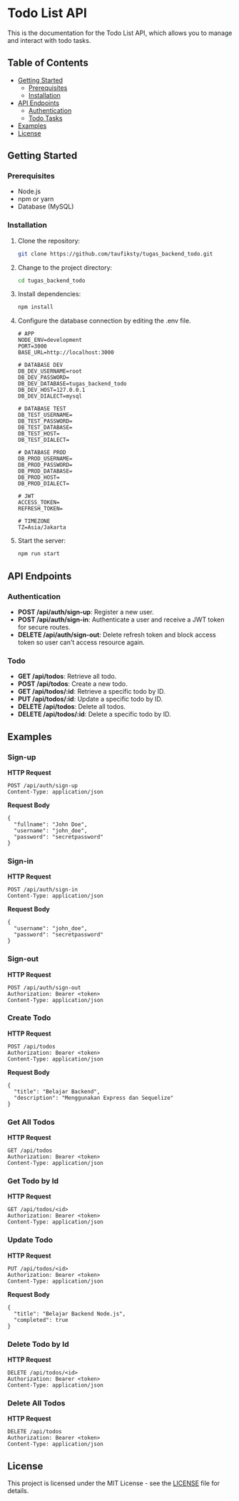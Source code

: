 # Todo List API

This is the documentation for the Todo List API, which allows you to manage and interact with todo tasks.

## Table of Contents

- [Getting Started](#getting-started)
  - [Prerequisites](#prerequisites)
  - [Installation](#installation)
- [API Endpoints](#api-endpoints)
  - [Authentication](#authentication)
  - [Todo Tasks](#todo-tasks)
- [Examples](#examples)
- [License](#license)

## Getting Started

### Prerequisites

- Node.js
- npm or yarn
- Database (MySQL)

### Installation

1.  Clone the repository:

    ```bash
    git clone https://github.com/taufiksty/tugas_backend_todo.git
    ```

2.  Change to the project directory:

    ```bash
    cd tugas_backend_todo
    ```

3.  Install dependencies:

    ```bash
    npm install
    ```

4.  Configure the database connection by editing the .env file.

        # APP
        NODE_ENV=development
        PORT=3000
        BASE_URL=http://localhost:3000

        # DATABASE DEV
        DB_DEV_USERNAME=root
        DB_DEV_PASSWORD=
        DB_DEV_DATABASE=tugas_backend_todo
        DB_DEV_HOST=127.0.0.1
        DB_DEV_DIALECT=mysql

        # DATABASE TEST
        DB_TEST_USERNAME=
        DB_TEST_PASSWORD=
        DB_TEST_DATABASE=
        DB_TEST_HOST=
        DB_TEST_DIALECT=

        # DATABASE PROD
        DB_PROD_USERNAME=
        DB_PROD_PASSWORD=
        DB_PROD_DATABASE=
        DB_PROD_HOST=
        DB_PROD_DIALECT=

        # JWT
        ACCESS_TOKEN=
        REFRESH_TOKEN=

        # TIMEZONE
        TZ=Asia/Jakarta

5.  Start the server:
    ```bash
    npm run start
    ```

## API Endpoints

### Authentication

- **POST /api/auth/sign-up**: Register a new user.
- **POST /api/auth/sign-in**: Authenticate a user and receive a JWT token for secure routes.
- **DELETE /api/auth/sign-out**: Delete refresh token and block access token so user can't access resource again.

### Todo

- **GET /api/todos**: Retrieve all todo.
- **POST /api/todos**: Create a new todo.
- **GET /api/todos/:id**: Retrieve a specific todo by ID.
- **PUT /api/todos/:id**: Update a specific todo by ID.
- **DELETE /api/todos**: Delete all todos.
- **DELETE /api/todos/:id**: Delete a specific todo by ID.

## Examples

### Sign-up

**HTTP Request**

```
POST /api/auth/sign-up
Content-Type: application/json
```

**Request Body**

```
{
  "fullname": "John Doe",
  "username": "john_doe",
  "password": "secretpassword"
}
```

### Sign-in

**HTTP Request**

```
POST /api/auth/sign-in
Content-Type: application/json
```

**Request Body**

```
{
  "username": "john_doe",
  "password": "secretpassword"
}
```

### Sign-out

**HTTP Request**

```
POST /api/auth/sign-out
Authorization: Bearer <token>
Content-Type: application/json
```

### Create Todo

**HTTP Request**

```
POST /api/todos
Authorization: Bearer <token>
Content-Type: application/json
```

**Request Body**

```
{
  "title": "Belajar Backend",
  "description": "Menggunakan Express dan Sequelize"
}
```

### Get All Todos

**HTTP Request**

```
GET /api/todos
Authorization: Bearer <token>
Content-Type: application/json
```

### Get Todo by Id

**HTTP Request**

```
GET /api/todos/<id>
Authorization: Bearer <token>
Content-Type: application/json
```

### Update Todo

**HTTP Request**

```
PUT /api/todos/<id>
Authorization: Bearer <token>
Content-Type: application/json
```

**Request Body**

```
{
  "title": "Belajar Backend Node.js",
  "completed": true
}
```

### Delete Todo by Id

**HTTP Request**

```
DELETE /api/todos/<id>
Authorization: Bearer <token>
Content-Type: application/json
```

### Delete All Todos

**HTTP Request**

```
DELETE /api/todos
Authorization: Bearer <token>
Content-Type: application/json
```

## License

This project is licensed under the MIT License - see the [LICENSE](https://github.com/taufiksty/tugas-backend-todo/blob/main/LICENSE) file for details.
